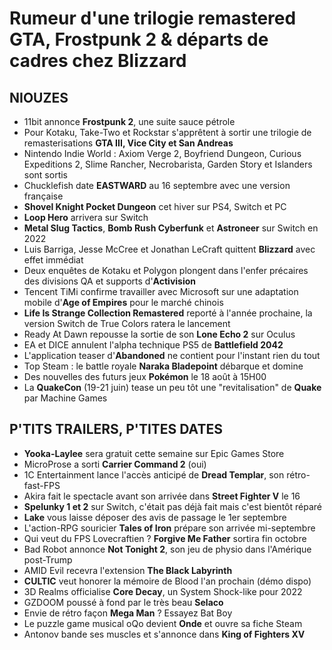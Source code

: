 # Rumeur d'une trilogie remastered GTA, Frostpunk 2 & départs de cadres chez Blizzard

## NIOUZES

- 11bit annonce **Frostpunk 2**, une suite sauce pétrole
- Pour Kotaku, Take-Two et Rockstar s'apprêtent à sortir une trilogie de remasterisations **GTA III, Vice City et San Andreas**
- Nintendo Indie World : Axiom Verge 2, Boyfriend Dungeon, Curious Expeditions 2, Slime Rancher, Necrobarista, Garden Story et Islanders sont sortis
- Chucklefish date **EASTWARD** au 16 septembre avec une version française
- **Shovel Knight Pocket Dungeon** cet hiver sur PS4, Switch et PC
- **Loop Hero** arrivera sur Switch
- **Metal Slug Tactics**, **Bomb Rush Cyberfunk** et **Astroneer** sur Switch en 2022
- Luis Barriga, Jesse McCree et Jonathan LeCraft quittent **Blizzard** avec effet immédiat
- Deux enquêtes de Kotaku et Polygon plongent dans l'enfer précaires des divisions QA et supports d'**Activision**
- Tencent TiMi confirme travailler avec Microsoft sur une adaptation mobile d'**Age of Empires** pour le marché chinois
- **Life Is Strange Collection Remastered** reporté à l'année prochaine, la version Switch de True Colors ratera le lancement
- Ready At Dawn repousse la sortie de son **Lone Echo 2** sur Oculus
- EA et DICE annulent l'alpha technique PS5 de **Battlefield 2042**
- L'application teaser d'**Abandoned** ne contient pour l'instant rien du tout
- Top Steam : le battle royale **Naraka Bladepoint** débarque et domine
- Des nouvelles des futurs jeux **Pokémon** le 18 août à 15H00
- La **QuakeCon** (19-21 juin) tease un peu tôt une "revitalisation" de **Quake** par Machine Games

## P'TITS TRAILERS, P'TITES DATES

- **Yooka-Laylee** sera gratuit cette semaine sur Epic Games Store
- MicroProse a sorti **Carrier Command 2** (oui)
- 1C Entertainment lance l'accès anticipé de **Dread Templar**, son rétro-fast-FPS
- Akira fait le spectacle avant son arrivée dans **Street Fighter V** le 16
- **Spelunky 1 et 2** sur Switch, c'était pas déjà fait mais c'est bientôt réparé
- **Lake** vous laisse déposer des avis de passage le 1er septembre
- L'action-RPG souricier **Tales of Iron** prépare son arrivée mi-septembre
- Qui veut du FPS Lovecraftien ? **Forgive Me Father** sortira fin octobre
- Bad Robot annonce **Not Tonight 2**, son jeu de physio dans l'Amérique post-Trump
- AMID Evil recevra l'extension **The Black Labyrinth**
- **CULTIC** veut honorer la mémoire de Blood l'an prochain (démo dispo)
- 3D Realms officialise **Core Decay**, un System Shock-like pour 2022
- GZDOOM poussé à fond par le très beau **Selaco**
- Envie de rétro façon **Mega Man** ? Essayez Bat Boy
- Le puzzle game musical oQo devient **Onde** et ouvre sa fiche Steam
- Antonov bande ses muscles et s'annonce dans **King of Fighters XV**


